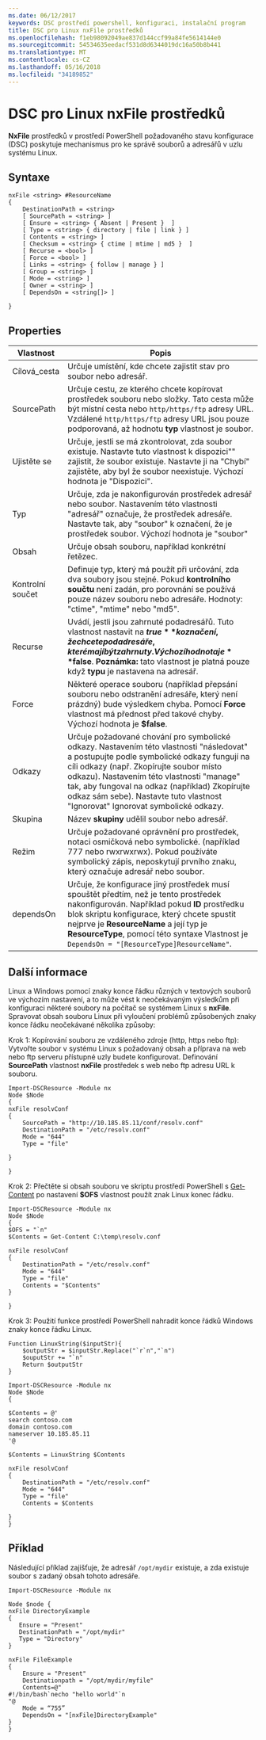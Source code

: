 ```yaml
---
ms.date: 06/12/2017
keywords: DSC prostředí powershell, konfiguraci, instalační program
title: DSC pro Linux nxFile prostředků
ms.openlocfilehash: f1eb98092049ae837d144ccf99a84fe5614144e0
ms.sourcegitcommit: 54534635eedacf531d8d6344019dc16a50b8b441
ms.translationtype: MT
ms.contentlocale: cs-CZ
ms.lasthandoff: 05/16/2018
ms.locfileid: "34189852"
---
```

# <a name="dsc-for-linux-nxfile-resource"></a>DSC pro Linux nxFile prostředků

**NxFile** prostředků v prostředí PowerShell požadovaného stavu konfigurace (DSC) poskytuje mechanismus pro ke správě souborů a adresářů v uzlu systému Linux.

## <a name="syntax"></a>Syntaxe

```
nxFile <string> #ResourceName
{
    DestinationPath = <string>
    [ SourcePath = <string> ]
    [ Ensure = <string> { Absent | Present }  ]
    [ Type = <string> { directory | file | link } ]
    [ Contents = <string> ]
    [ Checksum = <string> { ctime | mtime | md5 }  ]
    [ Recurse = <bool> ]
    [ Force = <bool> ]
    [ Links = <string> { follow | manage } ]
    [ Group = <string> ]
    [ Mode = <string> ]
    [ Owner = <string> ]
    [ DependsOn = <string[]> ]

}
```

## <a name="properties"></a>Properties

|  Vlastnost |  Popis |
|---|---|
| Cílová_cesta| Určuje umístění, kde chcete zajistit stav pro soubor nebo adresář.|
| SourcePath| Určuje cestu, ze kterého chcete kopírovat prostředek souboru nebo složky. Tato cesta může být místní cesta nebo `http/https/ftp` adresy URL. Vzdálené `http/https/ftp` adresy URL jsou pouze podporovaná, až hodnotu **typ** vlastnost je soubor.|
| Ujistěte se| Určuje, jestli se má zkontrolovat, zda soubor existuje. Nastavte tuto vlastnost k dispozici"" zajistit, že soubor existuje. Nastavte ji na "Chybí" zajistěte, aby byl že soubor neexistuje. Výchozí hodnota je "Dispozici".|
| Typ| Určuje, zda je nakonfigurován prostředek adresář nebo soubor. Nastavením této vlastnosti "adresář" označuje, že prostředek adresáře. Nastavte tak, aby "soubor" k označení, že je prostředek soubor. Výchozí hodnota je "soubor"|
| Obsah| Určuje obsah souboru, například konkrétní řetězec.|
| Kontrolní součet| Definuje typ, který má použít při určování, zda dva soubory jsou stejné. Pokud **kontrolního součtu** není zadán, pro porovnání se používá pouze název souboru nebo adresáře. Hodnoty: "ctime", "mtime" nebo "md5".|
| Recurse| Uvádí, jestli jsou zahrnuté podadresářů. Tuto vlastnost nastavit na **$true** k označení, že chcete podadresáře, které mají být zahrnuty. Výchozí hodnota je **$false**. **Poznámka:** tato vlastnost je platná pouze když **typu** je nastavena na adresář.|
| Force| Některé operace souboru (například přepsání souboru nebo odstranění adresáře, který není prázdný) bude výsledkem chyba. Pomocí **Force** vlastnost má přednost před takové chyby. Výchozí hodnota je **$false**.|
| Odkazy| Určuje požadované chování pro symbolické odkazy. Nastavením této vlastnosti "následovat" a postupujte podle symbolické odkazy fungují na cíli odkazy (např. Zkopírujte soubor místo odkazu). Nastavením této vlastnosti "manage" tak, aby fungoval na odkaz (například) Zkopírujte odkaz sám sebe). Nastavte tuto vlastnost "Ignorovat" Ignorovat symbolické odkazy.|
| Skupina| Název **skupiny** udělil soubor nebo adresář.|
| Režim| Určuje požadované oprávnění pro prostředek, notaci osmičková nebo symbolické. (například 777 nebo rwxrwxrwx). Pokud používáte symbolický zápis, neposkytují prvního znaku, který označuje adresář nebo soubor.|
| dependsOn | Určuje, že konfigurace jiný prostředek musí spouštět předtím, než je tento prostředek nakonfigurován. Například pokud **ID** prostředku blok skriptu konfigurace, který chcete spustit nejprve je **ResourceName** a její typ je **ResourceType**, pomocí této syntaxe Vlastnost je `DependsOn = "[ResourceType]ResourceName"`.|

## <a name="additional-information"></a>Další informace


Linux a Windows pomocí znaky konce řádku různých v textových souborů ve výchozím nastavení, a to může vést k neočekávaným výsledkům při konfiguraci některé soubory na počítač se systémem Linux s __nxFile__. Spravovat obsah souboru Linux při vyloučení problémů způsobených znaky konce řádku neočekávané několika způsoby:

Krok 1: Kopírování souboru ze vzdáleného zdroje (http, https nebo ftp): Vytvořte soubor v systému Linux s požadovaný obsah a příprava na web nebo ftp serveru přístupné uzly budete konfigurovat. Definování __SourcePath__ vlastnost __nxFile__ prostředek s web nebo ftp adresu URL k souboru.

```
Import-DSCResource -Module nx
Node $Node
{
nxFile resolvConf
{
    SourcePath = "http://10.185.85.11/conf/resolv.conf"
    DestinationPath = "/etc/resolv.conf"
    Mode = "644"
    Type = "file"

}

}
```


Krok 2: Přečtěte si obsah souboru ve skriptu prostředí PowerShell s [Get-Content](https://technet.microsoft.com/library/hh849787.aspx) po nastavení __$OFS__ vlastnost použít znak Linux konec řádku.


```
Import-DSCResource -Module nx
Node $Node
{
$OFS = "`n"
$Contents = Get-Content C:\temp\resolv.conf

nxFile resolvConf
{
    DestinationPath = "/etc/resolv.conf"
    Mode = "644"
    Type = "file"
    Contents = "$Contents"
}

}
```


Krok 3: Použití funkce prostředí PowerShell nahradit konce řádků Windows znaky konce řádku Linux.

```
Function LinuxString($inputStr){
    $outputStr = $inputStr.Replace("`r`n","`n")
    $ouputStr += "`n"
    Return $outputStr
}

Import-DSCResource -Module nx
Node $Node
{

$Contents = @'
search contoso.com
domain contoso.com
nameserver 10.185.85.11
'@

$Contents = LinuxString $Contents

nxFile resolvConf
{
    DestinationPath = "/etc/resolv.conf"
    Mode = "644"
    Type = "file"
    Contents = $Contents

}
}
```

## <a name="example"></a>Příklad

Následující příklad zajišťuje, že adresář `/opt/mydir` existuje, a zda existuje soubor s zadaný obsah tohoto adresáře.

```
Import-DSCResource -Module nx

Node $node {
nxFile DirectoryExample
{
   Ensure = "Present"
   DestinationPath = "/opt/mydir"
   Type = "Directory"
}

nxFile FileExample
{
    Ensure = "Present"
    Destinationpath = "/opt/mydir/myfile"
    Contents=@"
#!/bin/bash`necho "hello world"`n
"@
    Mode = “755”
    DependsOn = "[nxFile]DirectoryExample"
}
}
```